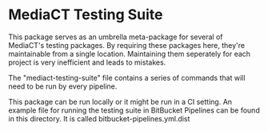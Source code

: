 # MediaCT Testing Suite

This package serves as an umbrella meta-package for several of MediaCT's testing 
packages. By requiring these packages here, they're maintainable from a single 
location. Maintaining them seperately for each project is very inefficient and 
leads to mistakes.  

The "mediact-testing-suite" file contains a series of commands that will need to be run by every pipeline.

This package can be run locally or it might be run in a CI setting.
An example file for running the testing suite in BitBucket Pipelines can be found in this directory. It is called bitbucket-pipelines.yml.dist
